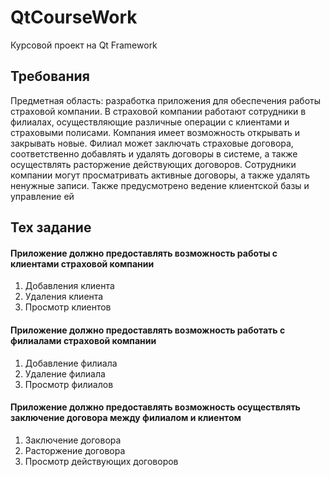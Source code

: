 # QtCourseWork
Курсовой проект на Qt Framework
## Требования
Предметная область: разработка приложения для обеспечения работы страховой компании.
В страховой компании работают сотрудники в филиалах, осуществляющие различные операции с клиентами и страховыми полисами. Компания имеет возможность открывать и закрывать новые. Филиал может заключать страховые договора, соответственно добавлять и удалять договоры в системе, а также осуществлять расторжение действующих договоров. Сотрудники компании могут просматривать активные договоры, а также удалять ненужные записи. Также предусмотрено ведение клиентской базы и управление ей
## Тех задание
#### Приложение должно предоставлять возможность работы с клиентами страховой компании
1. Добавления клиента
2. Удаления клиента
3. Просмотр клиентов  
#### Приложение должно предоставлять возможность работать с филиалами страховой компании
1)	Добавление филиала
2)	Удаление филиала
3)	Просмотр филиалов
#### Приложение должно предоставлять возможность осуществлять заключение договора между филиалом и клиентом
1)	Заключение договора
2)	Расторжение договора
3)	Просмотр действующих договоров
